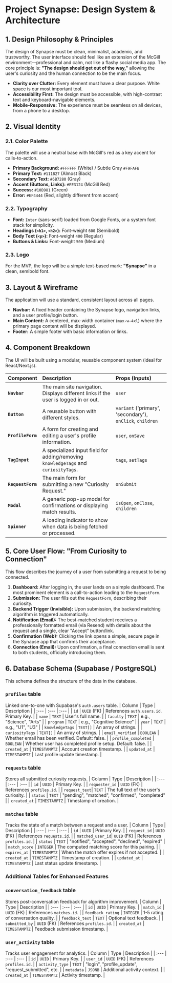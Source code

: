 # Project Synapse: Design System & Architecture

## 1. Design Philosophy & Principles

The design of Synapse must be clean, minimalist, academic, and trustworthy. The user interface should feel like an extension of the McGill environment—professional and calm, not like a flashy social media app. The core principle is: **"The design should get out of the way,"** allowing the user's curiosity and the human connection to be the main focus.

-   **Clarity over Clutter:** Every element must have a clear purpose. White space is our most important tool.
-   **Accessibility First:** The design must be accessible, with high-contrast text and keyboard-navigable elements.
-   **Mobile-Responsive:** The experience must be seamless on all devices, from a phone to a desktop.

## 2. Visual Identity

### 2.1. Color Palette
The palette will use a neutral base with McGill's red as a key accent for calls-to-action.

-   **Primary Background:** `#FFFFFF` (White) / Subtle Gray `#F9FAFB`
-   **Primary Text:** `#111827` (Almost Black)
-   **Secondary Text:** `#6B7280` (Gray)
-   **Accent (Buttons, Links):** `#EE3124` (McGill Red)
-   **Success:** `#10B981` (Green)
-   **Error:** `#EF4444` (Red, slightly different from accent)

### 2.2. Typography
-   **Font:** `Inter` (sans-serif) loaded from Google Fonts, or a system font stack for simplicity.
-   **Headings (`<h1>`, `<h2>`):** Font-weight `600` (Semibold)
-   **Body Text (`<p>`):** Font-weight `400` (Regular)
-   **Buttons & Links:** Font-weight `500` (Medium)

### 2.3. Logo
For the MVP, the logo will be a simple text-based mark: **"Synapse"** in a clean, semibold font.

## 3. Layout & Wireframe

The application will use a standard, consistent layout across all pages.

-   **Navbar:** A fixed header containing the Synapse logo, navigation links, and a user profile/login button.
-   **Main Content:** A centered, max-width container (`max-w-4xl`) where the primary page content will be displayed.
-   **Footer:** A simple footer with basic information or links.

## 4. Component Breakdown

The UI will be built using a modular, reusable component system (ideal for React/Next.js).

| Component | Description | Props (Inputs) |
| :--- | :--- | :--- |
| **`Navbar`** | The main site navigation. Displays different links if the user is logged in or out. | `user` |
| **`Button`** | A reusable button with different styles. | `variant` ('primary', 'secondary'), `onClick`, `children` |
| **`ProfileForm`**| A form for creating and editing a user's profile information. | `user`, `onSave` |
| **`TagInput`** | A specialized input field for adding/removing `knowledgeTags` and `curiosityTags`. | `tags`, `setTags` |
| **`RequestForm`**| The main form for submitting a new "Curiosity Request." | `onSubmit` |
| **`Modal`** | A generic pop-up modal for confirmations or displaying match results. | `isOpen`, `onClose`, `children` |
| **`Spinner`** | A loading indicator to show when data is being fetched or processed. | |

## 5. Core User Flow: "From Curiosity to Connection"

This flow describes the journey of a user from submitting a request to being connected.

1.  **Dashboard:** After logging in, the user lands on a simple dashboard. The most prominent element is a call-to-action leading to the `RequestForm`.
2.  **Submission:** The user fills out the `RequestForm`, describing their curiosity.
3.  **Backend Trigger (Invisible):** Upon submission, the backend matching algorithm is triggered automatically.
4.  **Notification (Email):** The best-matched student receives a professionally formatted email (via Resend) with details about the request and a single, clear "Accept" button/link.
5.  **Confirmation (Web):** Clicking the link opens a simple, secure page in the Synapse app that confirms their acceptance.
6.  **Connection (Email):** Upon confirmation, a final connection email is sent to both students, officially introducing them.

## 6. Database Schema (Supabase / PostgreSQL)

This schema defines the structure of the data in the database.

### `profiles` table
Linked one-to-one with Supabase's `auth.users` table.
| Column | Type | Description |
| :--- | :--- | :--- |
| `id` | `UUID` (FK) | References `auth.users.id`. Primary Key. |
| `name` | `TEXT` | User's full name. |
| `faculty` | `TEXT` | e.g., "Science", "Arts" |
| `program` | `TEXT` | e.g., "Cognitive Science" |
| `year` | `TEXT` | e.g., "U1", "U3" |
| `knowledgeTags` | `TEXT[]` | An array of strings. |
| `curiosityTags` | `TEXT[]` | An array of strings. |
| `email_verified` | `BOOLEAN` | Whether email has been verified. Default: false. |
| `profile_completed` | `BOOLEAN` | Whether user has completed profile setup. Default: false. |
| `created_at` | `TIMESTAMPTZ` | Account creation timestamp. |
| `updated_at` | `TIMESTAMPTZ` | Last profile update timestamp. |

### `requests` table
Stores all submitted curiosity requests.
| Column | Type | Description |
| :--- | :--- | :--- |
| `id` | `UUID` | Primary Key. |
| `requester_id` | `UUID` (FK) | References `profiles.id`. |
| `request_text`| `TEXT` | The full text of the user's curiosity. |
| `status` | `TEXT` | "pending", "matched", "confirmed", "completed" |
| `created_at` | `TIMESTAMPTZ` | Timestamp of creation. |

### `matches` table
Tracks the state of a match between a request and a user.
| Column | Type | Description |
| :--- | :--- | :--- |
| `id` | `UUID` | Primary Key. |
| `request_id` | `UUID` (FK) | References `requests.id`. |
| `matched_user_id`| `UUID` (FK) | References `profiles.id`. |
| `status` | `TEXT` | "notified", "accepted", "declined", "expired" |
| `match_score` | `INTEGER` | The computed matching score for this pairing. |
| `expires_at` | `TIMESTAMPTZ` | When the match offer expires if not accepted. |
| `created_at` | `TIMESTAMPTZ` | Timestamp of creation. |
| `updated_at` | `TIMESTAMPTZ` | Last status update timestamp. |

### Additional Tables for Enhanced Features

### `conversation_feedback` table
Stores post-conversation feedback for algorithm improvement.
| Column | Type | Description |
| :--- | :--- | :--- |
| `id` | `UUID` | Primary Key. |
| `match_id` | `UUID` (FK) | References `matches.id`. |
| `feedback_rating` | `INTEGER` | 1-5 rating of conversation quality. |
| `feedback_text` | `TEXT` | Optional text feedback. |
| `submitted_by` | `UUID` (FK) | References `profiles.id`. |
| `created_at` | `TIMESTAMPTZ` | Feedback submission timestamp. |

### `user_activity` table
Tracks user engagement for analytics.
| Column | Type | Description |
| :--- | :--- | :--- |
| `id` | `UUID` | Primary Key. |
| `user_id` | `UUID` (FK) | References `profiles.id`. |
| `activity_type` | `TEXT` | "login", "profile_update", "request_submitted", etc. |
| `metadata` | `JSONB` | Additional activity context. |
| `created_at` | `TIMESTAMPTZ` | Activity timestamp. |